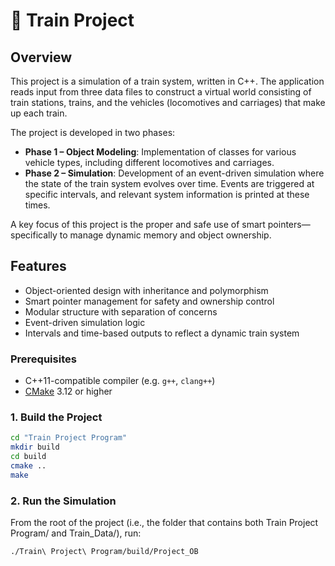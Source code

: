 # 🚆 Train Project

## Overview

This project is a simulation of a train system, written in C++. The application reads input from three data files to construct a virtual world consisting of train stations, trains, and the vehicles (locomotives and carriages) that make up each train.

The project is developed in two phases:

- **Phase 1 – Object Modeling**: Implementation of classes for various vehicle types, including different locomotives and carriages.
- **Phase 2 – Simulation**: Development of an event-driven simulation where the state of the train system evolves over time. Events are triggered at specific intervals, and relevant system information is printed at these times.

A key focus of this project is the proper and safe use of smart pointers—specifically to manage dynamic memory and object ownership.

## Features

- Object-oriented design with inheritance and polymorphism
- Smart pointer management for safety and ownership control
- Modular structure with separation of concerns
- Event-driven simulation logic
- Intervals and time-based outputs to reflect a dynamic train system

### Prerequisites
- C++11-compatible compiler (e.g. `g++`, `clang++`)
- [CMake](https://cmake.org/) 3.12 or higher

### 1. Build the Project

```bash
cd "Train Project Program"
mkdir build
cd build
cmake ..
make
```

### 2. Run the Simulation
From the root of the project (i.e., the folder that contains both Train Project Program/ and Train_Data/), run:
```bash
./Train\ Project\ Program/build/Project_OB
```
